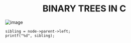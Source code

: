 <h1 align="center">BINARY TREES IN C</h1>

![image](https://user-images.githubusercontent.com/84608830/144186402-5a9d2ded-4d07-4fd7-b881-baa90fe7edea.png)

```
sibling = node->parent->left;
printf("%d", sibling);
```
